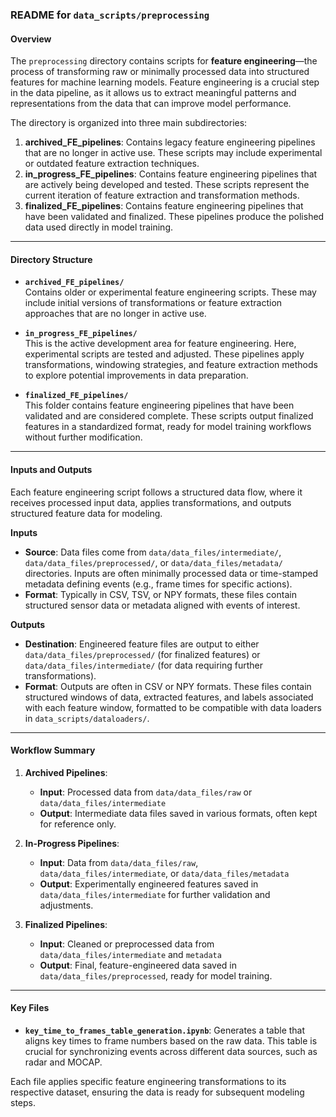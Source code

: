 ### README for `data_scripts/preprocessing`

#### Overview
The `preprocessing` directory contains scripts for **feature engineering**—the process of transforming raw or minimally processed data into structured features for machine learning models. Feature engineering is a crucial step in the data pipeline, as it allows us to extract meaningful patterns and representations from the data that can improve model performance.

The directory is organized into three main subdirectories:

1. **archived_FE_pipelines**: Contains legacy feature engineering pipelines that are no longer in active use. These scripts may include experimental or outdated feature extraction techniques.
2. **in_progress_FE_pipelines**: Contains feature engineering pipelines that are actively being developed and tested. These scripts represent the current iteration of feature extraction and transformation methods.
3. **finalized_FE_pipelines**: Contains feature engineering pipelines that have been validated and finalized. These pipelines produce the polished data used directly in model training.

---

#### Directory Structure

- **`archived_FE_pipelines/`**  
  Contains older or experimental feature engineering scripts. These may include initial versions of transformations or feature extraction approaches that are no longer in active use.

- **`in_progress_FE_pipelines/`**  
  This is the active development area for feature engineering. Here, experimental scripts are tested and adjusted. These pipelines apply transformations, windowing strategies, and feature extraction methods to explore potential improvements in data preparation.

- **`finalized_FE_pipelines/`**  
  This folder contains feature engineering pipelines that have been validated and are considered complete. These scripts output finalized features in a standardized format, ready for model training workflows without further modification.

---

#### Inputs and Outputs

Each feature engineering script follows a structured data flow, where it receives processed input data, applies transformations, and outputs structured feature data for modeling. 

**Inputs**  
- **Source**: Data files come from `data/data_files/intermediate/`, `data/data_files/preprocessed/`, or `data/data_files/metadata/` directories. Inputs are often minimally processed data or time-stamped metadata defining events (e.g., frame times for specific actions).
- **Format**: Typically in CSV, TSV, or NPY formats, these files contain structured sensor data or metadata aligned with events of interest.

**Outputs**  
- **Destination**: Engineered feature files are output to either `data/data_files/preprocessed/` (for finalized features) or `data/data_files/intermediate/` (for data requiring further transformations).
- **Format**: Outputs are often in CSV or NPY formats. These files contain structured windows of data, extracted features, and labels associated with each feature window, formatted to be compatible with data loaders in `data_scripts/dataloaders/`.

---

#### Workflow Summary

1. **Archived Pipelines**:  
   - **Input**: Processed data from `data/data_files/raw` or `data/data_files/intermediate`
   - **Output**: Intermediate data files saved in various formats, often kept for reference only.
   
2. **In-Progress Pipelines**:  
   - **Input**: Data from `data/data_files/raw`, `data/data_files/intermediate`, or `data/data_files/metadata`
   - **Output**: Experimentally engineered features saved in `data/data_files/intermediate` for further validation and adjustments.
   
3. **Finalized Pipelines**:  
   - **Input**: Cleaned or preprocessed data from `data/data_files/intermediate` and `metadata`
   - **Output**: Final, feature-engineered data saved in `data/data_files/preprocessed`, ready for model training.

---

#### Key Files
- **`key_time_to_frames_table_generation.ipynb`**: Generates a table that aligns key times to frame numbers based on the raw data. This table is crucial for synchronizing events across different data sources, such as radar and MOCAP.

Each file applies specific feature engineering transformations to its respective dataset, ensuring the data is ready for subsequent modeling steps.